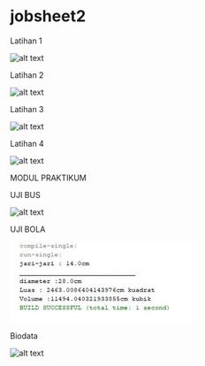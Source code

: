 # jobsheet2

Latihan 1

![alt text](https://github.com/rizkyferdian04/Enkapsulasi/blob/master/latihan1.JPG)

Latihan 2

![alt text](https://github.com/rizkyferdian04/Enkapsulasi/blob/master/latihan2.JPG)

Latihan 3

![alt text](https://github.com/rizkyferdian04/Enkapsulasi/blob/master/latihan3.JPG)

Latihan 4

![alt text](https://github.com/rizkyferdian04/Enkapsulasi/blob/master/latihan4.JPG)

MODUL PRAKTIKUM 

UJI BUS

![alt text](https://github.com/rizkyferdian04/Enkapsulasi/blob/master/ujibus.JPG)

UJI BOLA 

![alt text](https://github.com/rizkyferdian04/Enkapsulasi/blob/master/ujibola.JPG)

Biodata

![alt text](https://github.com/rizkyferdian04/Enkapsulasi/blob/master/ujirizky.JPG)
